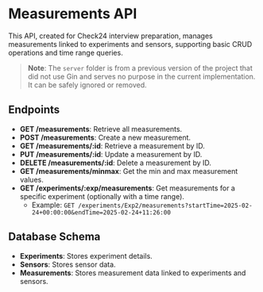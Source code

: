 # Measurements API

This API, created for Check24 interview preparation, manages measurements linked to experiments and sensors, supporting basic CRUD operations and time range queries.

> **Note**: The `server` folder is from a previous version of the project that did not use Gin and serves no purpose in the current implementation. It can be safely ignored or removed.


## Endpoints

- **GET /measurements**: Retrieve all measurements.
- **POST /measurements**: Create a new measurement.
- **GET /measurements/:id**: Retrieve a measurement by ID.
- **PUT /measurements/:id**: Update a measurement by ID.
- **DELETE /measurements/:id**: Delete a measurement by ID.
- **GET /measurements/minmax**: Get the min and max measurement values.
- **GET /experiments/:exp/measurements**: Get measurements for a specific experiment (optionally with a time range).
  - Example: `GET /experiments/Exp2/measurements?startTime=2025-02-24+00:00:00&endTime=2025-02-24+11:26:00`
  
## Database Schema
- **Experiments**: Stores experiment details.
- **Sensors**: Stores sensor data.
- **Measurements**: Stores measurement data linked to experiments and sensors.
